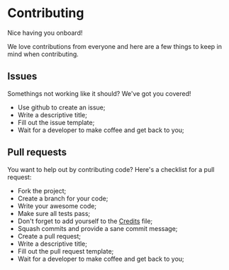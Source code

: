 # Contributing
Nice having you onboard!

We love contributions from everyone and here are a few things to keep in mind when contributing.

## Issues
Somethings not working like it should? We've got you covered!

* Use github to create an issue;
* Write a descriptive title;
* Fill out the issue template;
* Wait for a developer to make coffee and get back to you;

## Pull requests
You want to help out by contributing code? Here's a checklist for a pull request:

* Fork the project;
* Create a branch for your code;
* Write your awesome code;
* Make sure all tests pass;
* Don't forget to add yourself to the [Credits](Documentation/Credits.md) file;
* Squash commits and provide a sane commit message;
* Create a pull request;
* Write a descriptive title;
* Fill out the pull request template;
* Wait for a developer to make coffee and get back to you;
